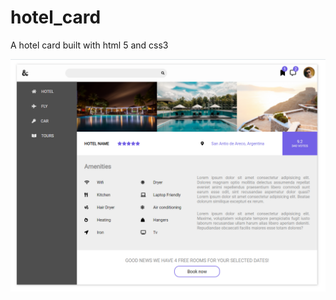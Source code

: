 # hotel_card
A hotel card built with html 5 and css3

![](https://github.com/jhonfe64/hotel_card/blob/master/hotel2.png?raw=true)
